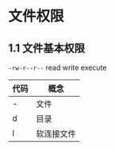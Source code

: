 # 文件权限

## 1.1 文件基本权限

`-rw-r--r--` read write execute

| 代码 | 概念       |
| ---- | ---------- |
| -    | 文件       |
| d    | 目录       |
| l    | 软连接文件 |
